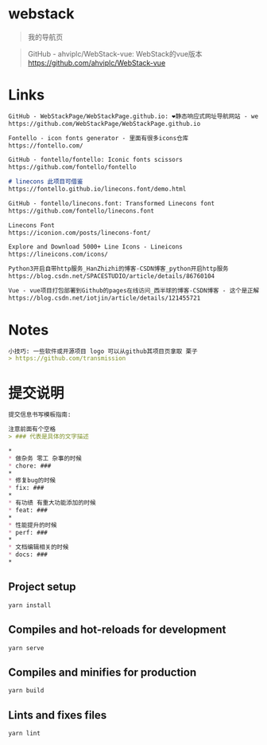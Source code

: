 # webstack

> 我的导航页

> GitHub - ahviplc/WebStack-vue: WebStack的vue版本  
> https://github.com/ahviplc/WebStack-vue

# Links

```markdown
GitHub - WebStackPage/WebStackPage.github.io: ❤️静态响应式网址导航网站 - webstack.cc
https://github.com/WebStackPage/WebStackPage.github.io

Fontello - icon fonts generator - 里面有很多icons仓库
https://fontello.com/

GitHub - fontello/fontello: Iconic fonts scissors
https://github.com/fontello/fontello

# linecons 此项目可借鉴
https://fontello.github.io/linecons.font/demo.html

GitHub - fontello/linecons.font: Transformed Linecons font
https://github.com/fontello/linecons.font

Linecons Font
https://iconion.com/posts/linecons-font/

Explore and Download 5000+ Line Icons - Lineicons
https://lineicons.com/icons/

Python3开启自带http服务_HanZhizhi的博客-CSDN博客_python开启http服务
https://blog.csdn.net/SPACESTUDIO/article/details/86760104

Vue - vue项目打包部署到Github的pages在线访问_西半球的博客-CSDN博客 - 这个是正解 好用的
https://blog.csdn.net/iotjin/article/details/121455721
```

# Notes

```markdown
小技巧: 一些软件或开源项目 logo 可以从github其项目页拿取 栗子
> https://github.com/transmission
```

# 提交说明

```markdown
提交信息书写模板指南:

注意前面有个空格
> ### 代表是具体的文字描述

*
* 做杂务 零工 杂事的时候
* chore: ###
*
* 修复bug的时候
* fix: ###
*
* 有功绩 有重大功能添加的时候
* feat: ###
*
* 性能提升的时候
* perf: ###
*
* 文档编辑相关的时候
* docs: ###
*
```

## Project setup
```
yarn install
```

## Compiles and hot-reloads for development
```
yarn serve
```

## Compiles and minifies for production
```
yarn build
```

## Lints and fixes files
```
yarn lint
```
